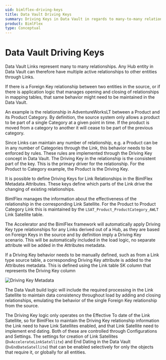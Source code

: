 ```yaml
---
uid: bimlflex-driving-keys
title: Data Vault Driving Keys
summary: Driving Keys in Data Vault in regards to many-to-many relationships
product: BimlFlex
type: Conceptual
---
```

# Data Vault Driving Keys

Data Vault Links represent many to many relationships. Any Hub entity in Data Vault can therefore have multiple active relationships to other entities through Links.

If there is a Foreign Key relationship between two entities in the source, or if there is application logic that manages opening and closing of relationships in mapping tables, that same behavior might need to be maintained in the Data Vault.

An example is the relationship in AdventureWorksLT between a Product and its Product Category. By definition, the source system only allows a product to be part of a single Category at a given point in time. If the product is moved from a category to another it will cease to be part of the previous category.

Since Links can maintain any number of relationship, e.g. a Product can be in any number of Categories through the Link, this behavior needs to be enforced by rules. These rules are implemented through the Driving Key concept in Data Vault. The Driving Key in the relationship is the consistent part of the key. This is the primary driver for the relationship. For the Product to Category example, the Product is the Driving Key.

It is possible to define Driving Keys for Link Relationships in the BimlFlex Metadata Attributes. These keys define which parts of the Link drive the changing of existing relationships.

BimlFlex manages the information about the effectiveness of the relationship in the corresponding Link Satellite. For the Product to Product Category Link this is maintained by the `LSAT_Product_ProductCategory_AWLT` Link Satellite table.

The Accelerator and the BimlFlex framework will automatically apply Driving Key type relationships for any Links derived out of a Hub, as they are based on Foreign Keys in the source and by definition imply a Driving Key scenario. This will be automatically included in the load logic, no separate attribute will be added in the Attributes metadata.

If a Driving Key behavior needs to be manually defined, such as from a Link type source table, a corresponding Driving Key attribute is added to the Attributes metadata. This is defined using the Link table SK column that represents the Driving Key column

![Driving Key Metadata](images/bimlflex-ss-v5-app-driving-key-metadata-attributes.png "Driving Key Metadata")

The Data Vault build logic will include the required processing in the Link Satellite to maintain data consistency throughout load by adding and closing relationships, emulating the behavior of the single Foreign Key relationship from the source.

The Driving Key logic only operates on the Effective To date of the Link Satellite, so for BimlFlex to maintain the Driving Key relationship information the Link need to have Link Satellites enabled, and that Link Satellite need to implement end dating. Both of these are controlled through Configurations and Settings. The settings for creation of Link Satellites (`DvAccelerateLinkSatellite`) and End Dating in the Data Vault (`DvEndDateSatellite`) that can be enabled selectively for only the objects that require it, or globally for all entities.
